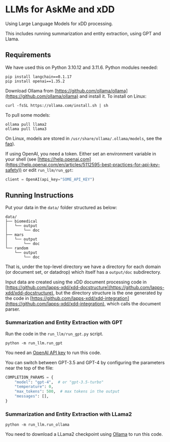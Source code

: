 # LLMs for AskMe and xDD

Using Large Language Models for xDD processing.

This includes running summarization and entity extraction, using GPT and Llama.

## Requirements

We have used this on Python 3.10.12 and 3.11.6. Python modules needed:

```shell
pip install langchain==0.1.17
pip install openai==1.35.2
```

Download Ollama from [https://github.com/ollama/ollama](https://github.com/ollama/ollama) and install it. To install on Linux:

```shell
curl -fsSL https://ollama.com/install.sh | sh
```

To pull some models:

```shell
ollama pull llama2
ollama pull llama3
```

On Linux, models are stored in `/usr/share/ollama/.ollama/models`, see the [faq](https://github.com/ollama/ollama/blob/main/docs/faq.md)).

If using OpenAI, you need a token. Either set an environment variable in your shell (see [https://help.openai.com](https://help.openai.com/en/articles/5112595-best-practices-for-api-key-safety)) or edit `run_llm/run_gpt`:

```python
client = OpenAI(api_key="SOME_API_KEY")
```


## Running Instructions

Put your data in the `data/` folder structured as below:

```
data/
├── biomedical
│   └── output
│       └── doc
├── mars
│   └── output
│       └── doc
└── random
    └── output
        └── doc
```

That is, under the top-level directory we have a directory for each domain (or document set, or datadrop) which itself has a `output/doc` subdirectory.

Input data are created using the xDD document processing code in [https://github.com/lapps-xdd/xdd-docstructure](https://github.com/lapps-xdd/xdd-docstructure), but the directory structure is the one generated by the code in [https://github.com/lapps-xdd/xdd-integration](https://github.com/lapps-xdd/xdd-integration), which calls the document parser.


### Summarization and Entity Extraction with GPT

Run the code in the `run_llm/run_gpt.py` script.

```shell
python -m run_llm.run_gpt
```

You need an [OpenAI API key](https://openai.com/) to run this code.

You can switch between GPT-3.5 and GPT-4 by configuring the parameters near the top of the file:

```python
COMPLETION_PARAMS = {
    "model": "gpt-4",  # or "gpt-3.5-turbo"
    "temperature": 0,
    "max_tokens": 500,  # max tokens in the output
    "messages": [],
}
```


### Summarization and Entity Extraction with LLama2

```shell
python -m run_llm.run_ollama
```

You need to download a LLama2 checkpoint using [Ollama](https://github.com/ollama/ollama) to run this code.
